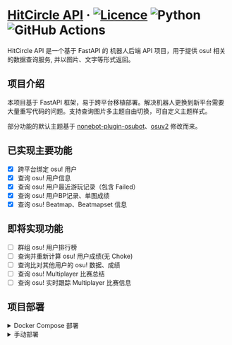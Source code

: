 # [HitCircle API](https://github.com/Tsurumaki-Kokoro/HitCircle-API) &middot; [![Licence](https://img.shields.io/github/license/Ileriayo/markdown-badges?style=for-the-badge)](https://github.com/Tsurumaki-Kokoro/HitCircle-API/blob/master/LICENCE) ![Python](https://img.shields.io/badge/python-3670A0?style=for-the-badge&logo=python&logoColor=ffdd54) ![GitHub Actions](https://img.shields.io/badge/github%20actions-%232671E5.svg?style=for-the-badge&logo=githubactions&logoColor=white)

HitCircle API 是一个基于 FastAPI 的 机器人后端 API 项目，用于提供 osu! 相关的数据查询服务, 并以图片、文字等形式返回。

## 项目介绍
本项目基于 FastAPI 框架，易于跨平台移植部署。解决机器人更换到新平台需要大量重写代码的问题。支持查询图片多主题自由切换，可自定义主题样式。

部分功能的默认主题基于 [nonebot-plugin-osubot](https://github.com/yaowan233/nonebot-plugin-osubot)、[osuv2](https://github.com/Yuri-YuzuChaN/osuv2) 修改而来。

## 已实现主要功能
- [x] 跨平台绑定 osu! 用户
- [x] 查询 osu! 用户信息
- [x] 查询 osu! 用户最近游玩记录（包含 Failed）
- [x] 查询 osu! 用户BP记录、单图成绩
- [x] 查询 osu! Beatmap、Beatmapset 信息

## 即将实现功能
- [ ] 群组 osu! 用户排行榜
- [ ] 查询并重新计算 osu! 用户成绩(无 Choke)
- [ ] 查询比对其他用户的 osu! 数据、成绩
- [ ] 查询 osu! Multiplayer 比赛总结
- [ ] 查询 osu! 实时跟踪 Multiplayer 比赛信息

## 项目部署
<details>
<summary>Docker Compose 部署 </summary>

>新建文件夹，将以下内容保存为 `docker-compose.yml` 文件, 并将 `.env` 文件放置在同一目录下。

**docker-compose.yml**
```yaml
services:
api_backend:
    image: tr4nce/hit-circle-api:latest
    volumes:
      - log_volume:/app/logs
    env_file:
      - .env
    ports:
      - "8900:8900"

redis:
    image: redis:latest
    ports:
      - "6379:6379"

volumes:
log_volume:
```

**.env**
```env
API_KEY=your_api_key
OSU_CLIENT_ID=your_osu_client_id
OSU_CLIENT_SECRET=your_osu_client_secret
DB_HOST=mysql
DB_PORT=3306
DB_USER=root
DB_PASSWORD=root
REDIS_HOST=redis
REDIS_PORT=6379
REDIS_DB=0
```

**Redis 相关配置不需要修改，其他配置请根据实际情况修改。**

>运行以下命令启动服务
```bash
docker-compose pull
docker-compose up -d
```
</details>

<details>
<summary>手动部署 </summary>

1. 安装 Python 3.11+
2. 安装 MySQL & Redis
3. 安装依赖
    ```bash
    pip install -r requirements.txt
    ```
4. 修改 `./app/config.py` 文件中的数据库配置, 并将 Debug 改为 True
    ```python
    DEBUG = True
    
    if DEBUG:
        API_KEY = "123456asdfgh"
        CLIENT_ID = 114514
        CLIENT_SECRET = "secret"
        DB_HOST = "localhost"
        DB_PORT = 3306
        DB_USER = "root"
        DB_PASSWORD = "password"
        REDIS_HOST = "localhost"
        REDIS_PORT = 6379
        REDIS_DB = 1
    ```
5. 运行项目
    ```bash
    uvicorn main:app --reload --host 0.0.0.0 --port 8900
    ```

</details>


